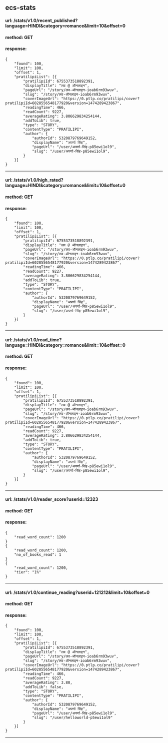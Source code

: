 ## ecs-stats
#### url: /stats/v1.0/recent_published?language=HINDI&category=romance&limit=10&offset=0
#### method: GET 
#### response: 
```
{
    "found": 100,
    "limit": 100,
    "offset": 1,
    "pratilipiList": [{
        "pratilipiId": 6755373518892391,
        "displayTitle": "लव @ ऑनलाइन",
        "pageUrl": "/story/लव-ऑनलाइन-ioab6rm93wuv",
        "slug": "/story/लव-ऑनलाइन-ioab6rm93wuv",
        "coverImageUrl": "https://0.ptlp.co/pratilipi/cover?pratilipiId=6028556548177920&version=1474289423867",
        "readingTime": 466,
        "readCount": 9227,
        "averageRating": 3.806629834254144,
        "addToLib": true,
        "type": "STORY",
        "contentType": "PRATILIPI",
        "author": {
            "authorId": 5320879769649152,
            "displayName": "अपर्णा सिंह",
            "pageUrl": "/user/अपर्णा-सिंह-p85ewi1ol9",
            "slug": "/user/अपर्णा-सिंह-p85ewi1ol9",
        }
    }]
}
```
---
#### url: /stats/v1.0/high_rated?language=HINDI&category=romance&limit=10&offset=0
#### method: GET 
#### response: 
```
{
    "found": 100,
    "limit": 100,
    "offset": 1,
    "pratilipiList": [{
        "pratilipiId": 6755373518892391,
        "displayTitle": "लव @ ऑनलाइन",
        "pageUrl": "/story/लव-ऑनलाइन-ioab6rm93wuv",
        "slug": "/story/लव-ऑनलाइन-ioab6rm93wuv",
        "coverImageUrl": "https://0.ptlp.co/pratilipi/cover?pratilipiId=6028556548177920&version=1474289423867",
        "readingTime": 466,
        "readCount": 9227,
        "averageRating": 3.806629834254144,
        "addToLib": true,
        "type": "STORY",
        "contentType": "PRATILIPI",
        "author": {
            "authorId": 5320879769649152,
            "displayName": "अपर्णा सिंह",
            "pageUrl": "/user/अपर्णा-सिंह-p85ewi1ol9",
            "slug": "/user/अपर्णा-सिंह-p85ewi1ol9",
        }
    }]
}
```
---
#### url: /stats/v1.0/read_time?language=HINDI&category=romance&limit=10&offset=0
#### method: GET 
#### response: 
```
{
    "found": 100,
    "limit": 100,
    "offset": 1,
    "pratilipiList": [{
        "pratilipiId": 6755373518892391,
        "displayTitle": "लव @ ऑनलाइन",
        "pageUrl": "/story/लव-ऑनलाइन-ioab6rm93wuv",
        "slug": "/story/लव-ऑनलाइन-ioab6rm93wuv",
        "coverImageUrl": "https://0.ptlp.co/pratilipi/cover?pratilipiId=6028556548177920&version=1474289423867",
        "readingTime": 466,
        "readCount": 9227,
        "averageRating": 3.806629834254144,
        "addToLib": true,
        "type": "STORY",
        "contentType": "PRATILIPI",
        "author": {
            "authorId": 5320879769649152,
            "displayName": "अपर्णा सिंह",
            "pageUrl": "/user/अपर्णा-सिंह-p85ewi1ol9",
            "slug": "/user/अपर्णा-सिंह-p85ewi1ol9",
        }
    }]
}
```
---
#### url: /stats/v1.0/reader_score?userid=12323
#### method: GET
#### response:
```
{
    "read_word_count": 1200
}
{
    "read_word_count": 1200,
    "no_of_books_read": 1
}
{
    "read_word_count": 1200,
    "tier": "1%"
}
```
---
#### url: /stats/v1.0/continue_reading?userid=121212&limit=10&offset=0
#### method: GET
#### response:
```
{
    "found": 100,
    "limit": 100,
    "offset": 1,
    "pratilipiList": [{
        "pratilipiId": 6755373518892391,
        "displayTitle": "लव @ ऑनलाइन",
        "pageUrl": "/story/लव-ऑनलाइन-ioab6rm93wuv",
        "slug": "/story/लव-ऑनलाइन-ioab6rm93wuv",
        "coverImageUrl": "https://0.ptlp.co/pratilipi/cover?pratilipiId=6028556548177920&version=1474289423867",
        "readingTime": 466,
        "readCount": 9227,
        "averageRating": 3.80,
        "addToLib": false,
        "type": "STORY",
        "contentType": "PRATILIPI",
        "author": {
            "authorId": 5320879769649152,
            "displayName": "अपर्णा सिंह",
            "pageUrl": "/user/अपर्णा-सिंह-p85ewi1ol9",
            "slug": "/user/helloworld-p5ewi1ol9"
        }
    }]
}
```
---
